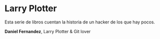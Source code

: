 # Larry Plotter

Esta serie de libros cuentan la historia de un hacker de los que hay pocos.

**Daniel Fernandez**, Larry Plotter & Git lover
